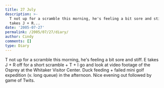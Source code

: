 ```yaml
---
title: 27 July
description: >-
  T not up for a scramble this morning, he's feeling a bit sore and stiff. E
  takes J + R...
date: '2005-07-27'
permalink: /2005/07/27/diary/
author: Cindy
comments: []
type: Diary
---
```


T not up for a scramble this morning, he's feeling a bit sore and stiff. E takes J + R off for a short scramble + T + I go and look at video footage of the Osprey at the Whitaker Visitor Center. Duck feeding + failed mini golf expedition (v. long queue) in the afternoon. Nice evening out followed by game of Twits.
